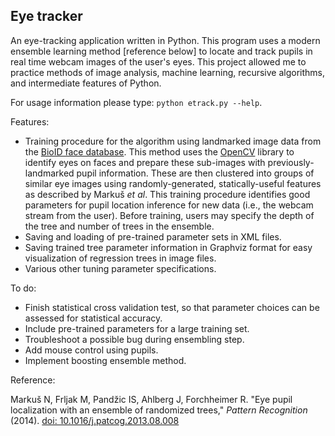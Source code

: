 ## Eye tracker

An eye-tracking application written in Python. This program uses a modern ensemble learning method [reference below] to locate and track pupils in real time webcam images of the user's eyes. This project allowed me to practice methods of image analysis, machine learning, recursive algorithms, and intermediate features of Python. 

For usage information please type: `python etrack.py --help`. 

Features:

* Training procedure for the algorithm using landmarked image data from the [BioID face database](http://www.bioid.com/index.php?q=downloads/software/bioid-face-database.html). This method uses the [OpenCV](http://opencv.org) library to identify eyes on faces and prepare these sub-images with previously-landmarked pupil information. These are then clustered into groups of similar eye images using randomly-generated, statically-useful features as described by Markuš *et al*. This training procedure identifies good parameters for pupil location inference for new data (i.e., the webcam stream from the user). Before training, users may specify the depth of the tree and number of trees in the ensemble.
* Saving and loading of pre-trained parameter sets in XML files.
* Saving trained tree parameter information in Graphviz format for easy visualization of regression trees in image files.
* Various other tuning parameter specifications.

To do:

* Finish statistical cross validation test, so that parameter choices can be assessed for statistical accuracy.
* Include pre-trained parameters for a large training set.
* Troubleshoot a possible bug during ensembling step.
* Add mouse control using pupils.
* Implement boosting ensemble method.


Reference:

Markuš N, Frljak M, Pandžic IS, Ahlberg J, Forchheimer R. "Eye pupil localization with an ensemble of randomized trees," *Pattern Recognition* (2014). [doi: 10.1016/j.patcog.2013.08.008](http://dx.doi.org/10.1016/j.patcog.2013.08.008)